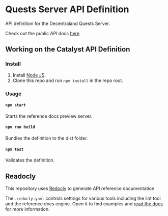 # Quests Server API Definition

API definition for the Decentraland Quests Server.  

Check out the public API docs [here](https://decentraland.github.io/dcl-quests-api-specs/) 

## Working on the Catalyst API Definition

### Install

1. Install [Node JS](https://nodejs.org/).
2. Clone this repo and run `npm install` in the repo root.

### Usage

#### `npm start`
Starts the reference docs preview server.

#### `npm run build`
Bundles the definition to the dist folder.

#### `npm test`
Validates the definition.

## Readocly
This repository uses [Redocly](https://redoc.ly/) to generate API reference documentation

The `.redocly.yaml` controls settings for various
tools including the lint tool and the reference
docs engine.  Open it to find examples and
[read the docs](https://redoc.ly/docs/cli/configuration/)
for more information.


